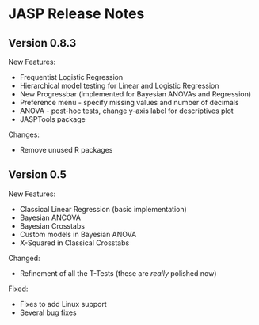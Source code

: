 
JASP Release Notes
==================

Version 0.8.3
-------------

New Features:

 - Frequentist Logistic Regression
 - Hierarchical model testing for Linear and Logistic Regression
 - New Progressbar (implemented for Bayesian ANOVAs and Regression)
 - Preference menu - specify missing values and  number of decimals
 - ANOVA - post-hoc tests, change y-axis label for descriptives plot
 - JASPTools package

Changes:

 - Remove unused R packages


Version 0.5
-----------

New Features:

 - Classical Linear Regression (basic implementation)
 - Bayesian ANCOVA
 - Bayesian Crosstabs
 - Custom models in Bayesian ANOVA
 - X-Squared in Classical Crosstabs

Changed:

 - Refinement of all the T-Tests (these are *really* polished now)

Fixed:

 - Fixes to add Linux support
 - Several bug fixes
